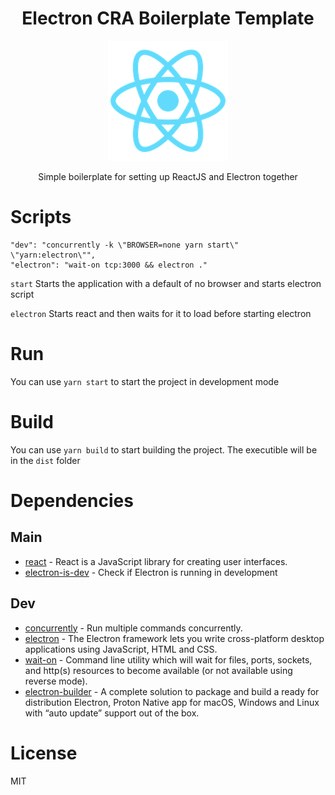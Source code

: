 <h1 align="center">Electron CRA Boilerplate Template</h1>

<p align="center">
  <img src="https://github.com/Nicocchi/electron-cra-template/blob/main/public/logo192.png?raw=true" alt="React Logo" />
</p>


<p align="center">Simple boilerplate for setting up ReactJS and Electron together</p>

# Scripts
```
"dev": "concurrently -k \"BROWSER=none yarn start\" \"yarn:electron\"",
"electron": "wait-on tcp:3000 && electron ."
```

`start` Starts the application with a default of no browser and starts electron script

`electron` Starts react and then waits for it to load before starting electron

# Run

You can use `yarn start` to start the project in development mode

# Build

You can use `yarn build` to start building the project. The executible will be in the `dist` folder

# Dependencies

## Main

- [react](https://reactjs.org/) - React is a JavaScript library for creating user interfaces.
- [electron-is-dev](https://github.com/sindresorhus/electron-is-dev) - Check if Electron is running in development

## Dev
- [concurrently](https://github.com/open-cli-tools/concurrently) - Run multiple commands concurrently.
- [electron](https://www.electronjs.org/) - The Electron framework lets you write cross-platform desktop applications using JavaScript, HTML and CSS.
- [wait-on](https://github.com/jeffbski/wait-on) - Command line utility which will wait for files, ports, sockets, and http(s) resources to become available (or not available using reverse mode).
- [electron-builder](https://github.com/electron-userland/electron-builder) - A complete solution to package and build a ready for distribution Electron, Proton Native app for macOS, Windows and Linux with “auto update” support out of the box.

# License
MIT